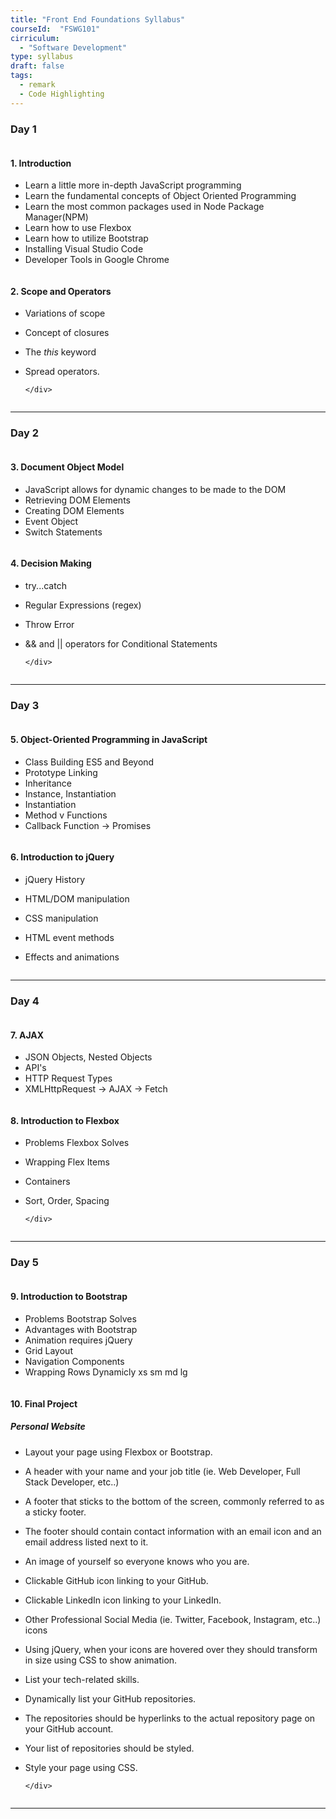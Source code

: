 ```yaml
---
title: "Front End Foundations Syllabus" 
courseId:  "FSWG101"
cirriculum:  
  - "Software Development"
type: syllabus
draft: false
tags:
  - remark
  - Code Highlighting
---
```


### Day 1

<div class="row">
<div class="column">

#### 1. Introduction

* Learn a little more in-depth JavaScript programming
* Learn the fundamental concepts of Object Oriented Programming
* Learn the most common packages used in Node Package Manager(NPM)
* Learn how to use Flexbox
* Learn how to utilize Bootstrap
* Installing Visual Studio Code
* Developer Tools in Google Chrome

</div>
<div class="column">

#### 2. Scope and Operators

* Variations of scope
* Concept of closures
* The _this_ keyword
* Spread operators.

      </div>

  </div>

---

### Day 2

<div class="row">
<div class="column">

#### 3. Document Object Model

* JavaScript allows for dynamic changes to be made to the DOM
* Retrieving DOM Elements
* Creating DOM Elements
* Event Object
* Switch Statements

</div>
<div class="column">

#### 4. Decision Making

* try...catch
* Regular Expressions (regex)
* Throw Error
* && and || operators for Conditional Statements

      </div>

  </div>

---

### Day 3

<div class="row">
<div class="column">

#### 5. Object-Oriented Programming in JavaScript

* Class Building ES5 and Beyond
* Prototype Linking
* Inheritance
* Instance, Instantiation
* Instantiation
* Method v Functions
* Callback Function -> Promises

</div>
<div class="column">

#### 6. Introduction to jQuery

* jQuery History
* HTML/DOM manipulation
* CSS manipulation
* HTML event methods
* Effects and animations

  </div>

  </div>

---

### Day 4

<div class="row">
<div class="column">

#### 7. AJAX

* JSON Objects, Nested Objects
* API's
* HTTP Request Types
* XMLHttpRequest -> AJAX -> Fetch

</div>
<div class="column">

#### 8. Introduction to Flexbox

* Problems Flexbox Solves
* Wrapping Flex Items
* Containers
* Sort, Order, Spacing

      </div>

  </div>

---

### Day 5

<div class="row">
<div class="column">

#### 9. Introduction to Bootstrap

* Problems Bootstrap Solves
* Advantages with Bootstrap
* Animation requires jQuery
* Grid Layout
* Navigation Components
* Wrapping Rows Dynamicly xs sm md lg

</div>
<div class="column">

#### 10. Final Project

##### Personal Website

* Layout your page using Flexbox or Bootstrap.
* A header with your name and your job title (ie. Web Developer, Full Stack Developer, etc..)
* A footer that sticks to the bottom of the screen, commonly referred to as a sticky footer.
* The footer should contain contact information with an email icon and an email address listed next to it.
* An image of yourself so everyone knows who you are.
* Clickable GitHub icon linking to your GitHub.
* Clickable LinkedIn icon linking to your LinkedIn.
* Other Professional Social Media (ie. Twitter, Facebook, Instagram, etc..) icons
* Using jQuery, when your icons are hovered over they should transform in size using CSS to show animation.
* List your tech-related skills.
* Dynamically list your GitHub repositories.
* The repositories should be hyperlinks to the actual repository page on your GitHub account.
* Your list of repositories should be styled.
* Style your page using CSS.

      </div>

  </div>

---
